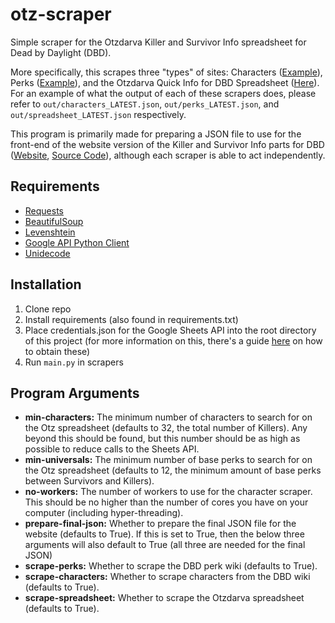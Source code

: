 # otz-scraper

Simple scraper for the Otzdarva Killer and Survivor Info spreadsheet for Dead by Daylight (DBD). 

More specifically, this scrapes three "types" of sites: Characters ([Example](https://deadbydaylight.fandom.com/wiki/Evan_MacMillan)), Perks ([Example](https://deadbydaylight.fandom.com/wiki/Survivor_Perks)), and the Otzdarva Quick Info for DBD Spreadsheet ([Here](https://otzdarva.com/spreadsheet)). For an example of what the output of each of these scrapers does, please refer to ```out/characters_LATEST.json```, ```out/perks_LATEST.json```, and ```out/spreadsheet_LATEST.json``` respectively.

This program is primarily made for preparing a JSON file to use for the front-end of the website version of the Killer and Survivor Info parts for DBD ([Website](https://olliejonas.github.io/otz-sheet), [Source Code](https://github.com/OllieJonas/otz-sheet)), although each scraper is able to act independently. 

## Requirements
- [Requests](https://pypi.org/project/requests/)
- [BeautifulSoup](https://pypi.org/project/beautifulsoup4/)
- [Levenshtein](https://pypi.org/project/Levenshtein/)
- [Google API Python Client](https://pypi.org/project/google-api-python-client/)
- [Unidecode](https://pypi.org/project/Unidecode/)

## Installation

1. Clone repo
2. Install requirements (also found in requirements.txt)
3. Place credentials.json for the Google Sheets API into the root directory of this project (for more information on this, there's a guide [here](https://medium.com/@a.marenkov/how-to-get-credentials-for-google-sheets-456b7e88c430) on how to obtain these)
4. Run ```main.py``` in scrapers
 
## Program Arguments
- __min-characters:__ The minimum number of characters to search for on the Otz spreadsheet (defaults to 32, the total number of Killers). Any beyond this should be found, but this number should be as high as possible to reduce calls to the Sheets API.
- __min-universals:__ The minimum number of base perks to search for on the Otz spreadsheet (defaults to 12, the minimum amount of base perks between Survivors and Killers).
- __no-workers:__ The number of workers to use for the character scraper. This should be no higher than the number of cores you have on your computer (including hyper-threading).
- __prepare-final-json:__ Whether to prepare the final JSON file for the website (defaults to True). If this is set to True, then the below three arguments will also default to True (all three are needed for the final JSON)
- __scrape-perks:__ Whether to scrape the DBD perk wiki (defaults to True).
- __scrape-characters:__ Whether to scrape characters from the DBD wiki (defaults to True).
- __scrape-spreadsheet:__ Whether to scrape the Otzdarva spreadsheet (defaults to True).
